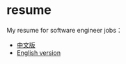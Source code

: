 # resume
My resume for software engineer jobs：
* [中文版](https://github.com/theNewJson/resume/blob/master/lang/zh-tw.md)
* [English version](https://github.com/theNewJson/resume/blob/master/lang/en.md)

